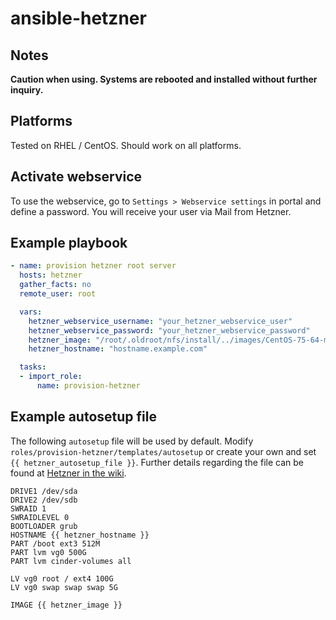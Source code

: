 # ansible-hetzner

Notes
-----

**Caution when using. Systems are rebooted and installed without further inquiry.**

Platforms
---------

Tested on RHEL / CentOS. Should work on all platforms.

Activate webservice
-------------------

To use the webservice, go to ``Settings > Webservice settings`` in portal and define a password. You will receive your user via Mail from Hetzner.

Example playbook
----------------

```yml
- name: provision hetzner root server
  hosts: hetzner
  gather_facts: no
  remote_user: root

  vars:
    hetzner_webservice_username: "your_hetzner_webservice_user"
    hetzner_webservice_password: "your_hetzner_webservice_password"
    hetzner_image: "/root/.oldroot/nfs/install/../images/CentOS-75-64-minimal.tar.gz"
    hetzner_hostname: "hostname.example.com"

  tasks:
  - import_role:
      name: provision-hetzner

```

Example autosetup file
----------------------

The following ``autosetup`` file  will be used by default. Modify ``roles/provision-hetzner/templates/autosetup`` or create your own and set ``{{ hetzner_autosetup_file }}``.
 Further details regarding the file can be found at [Hetzner in the wiki](https://wiki.hetzner.de/index.php/Installimage/en#autosetup).

```
DRIVE1 /dev/sda
DRIVE2 /dev/sdb
SWRAID 1
SWRAIDLEVEL 0
BOOTLOADER grub
HOSTNAME {{ hetzner_hostname }}
PART /boot ext3 512M
PART lvm vg0 500G
PART lvm cinder-volumes all

LV vg0 root / ext4 100G
LV vg0 swap swap swap 5G

IMAGE {{ hetzner_image }}
```
